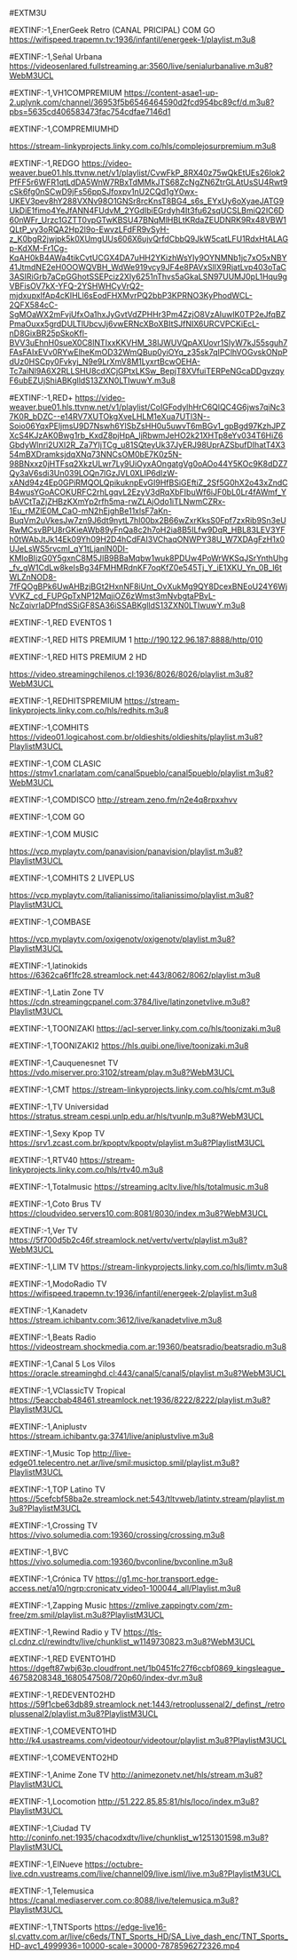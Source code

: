 #EXTM3U

#EXTINF:-1,EnerGeek Retro (CANAL PRICIPAL) COM GO
https://wifispeed.trapemn.tv:1936/infantil/energeek-1/playlist.m3u8

#EXTINF:-1,Señal Urbana
https://videosenlared.fullstreaming.ar:3560/live/senialurbanalive.m3u8?WebM3UCL

#EXTINF:-1,VH1COMPREMIUM
https://content-asae1-up-2.uplynk.com/channel/36953f5b6546464590d2fcd954bc89cf/d.m3u8?pbs=5635cd406583473fac754cdfae7146d1

#EXTINF:-1,COMPREMIUMHD

https://stream-linkyprojects.linky.com.co/hls/complejosurpremium.m3u8

#EXTINF:-1,REDGO
https://video-weaver.bue01.hls.ttvnw.net/v1/playlist/CvwFkP_8RX40z75wQkEtUEs26Iok2PfFF5r6WFR1qtLdDA5WnW7RBxTdMMkJTS68ZcNgZN6ZtrGLAtUsSU4Rwt9cSk6fg0nSCwD9jFs56ppSJfoxpv1nU2CQd1gY0wx-UKEV3pev8hY288VXNv98O1GNSr8rcKnsT8BG4_s6s_EYxUy6oXyaeJATG9UkDiE1fimo4YeJfANN4FUdvM_2YGdIbiEGrdyh4It3fu62sqUCSLBmiQ2IC6D60nWFr_Urzc1GZTT0vpGTwKBSU47BNqMlHBLtKRdaZEUDNRK9Rx48VBW1QLtP_vy3oRQA2Hp2l9o-EwvzLFdFR9vSyH-z_K0bgR2jwjpk5k0XUmgUUs606X6ujvQrfdCbbQ9JkW5catLFU1RdxHtALAGp-KdXM-Fr1Cg-KqAH0kB4AWa4tikCvtUCGX4DA7uHH2YKizhWsYIy9OYNMNb1jc7xO5xNBY41JtmdNE2eH0OOWQVBH_WdWe919vcy9JF4e8PAVxSllX9RjatLvp403oTaC3ASIRiGrb7aCpGGhotSSEPciz2XIy6251nThvs5aGkaLSN97UUMJ0pL1Hqu9gVBFisOV7kX-YFQ-2YSHWHCyVrQ2-mjdxupxIfAp4cKIHLl6sEodFHXMvrPQ2bbP3KPRNO3KyPhodWCL-2QFX584cC-SgMOaWX2mFvjUfxOa1hxJyGvtVdZPHHr3Pm4ZzjO8VzAIuwlK0TP2eJfqBZPmaOuxx5grdDULTlUbcvJj6vwERNcXBoXBItSJfNIX6URCVPCKiEcL-nD8GixBR25pSkoKfl-BVV3uEhnH0sueX0C8lNTIxxKKVHM_38lJWUVQpAXUovr1SIyW7kJ55sguh7FAsFAIxEVv0RYwElheKmOD32WmQBup0yiOYq_z35sk7qIPClhVOGvskONpPdUz0HSCpy0Fvkyj_N9e9LrXmV8M1LyxrtBcwOEHA-Tc7aiNl9A6X2RLLSHU8cdXCjGPtxLKSw_BepjT8XVfuiTERPeNGcaDDgvzqyF6ubEZUjShiABKglldS13ZXN0LTIwuwY.m3u8

#EXTINF:-1,RED+
https://video-weaver.bue01.hls.ttvnw.net/v1/playlist/CoIGFodylhHrC6QlQC4G6jws7qiNc37K0R_bDZC--e14RV7XUTOkgXveLHLM1eXua7UTl3N--Soio06YqxPEljmsU9D7Nswh6YlSbZsHH0u5uwvT6mBGv1_gpBgd97KzhJPZXcS4KJzAK0Bwg1rb_KxdZ8pjHpA_ljRbwmJeHO2k21XHTp8eYv034T6HiZ6GbdyWlnri2UXI2R_Za7YIjTCg_u81SQteyUk37JyERJ98UprAZSbufDIhatT4X354mBXDramksjdqXNq73NNCsOM0bE7K0z5N-98BNxxz0jHTFsq2XkzULwr7Ly9UiOyxAOngatgVg0oAOo44Y5KOc9K8dDZ7Qy3aV6sdi3Un039LOQn7lGzJVL0XLlP6dIzW-xANd94z4Ep0GPiRMQOLQpikuknpEvGI9HfBSiGEftiZ_2Sf5G0hX2o43xZndCB4wusYGoACOKURFC2rhLgqvL2EzyV3dRqXbFIbuWf6iJF0bL0Lr4fAWmf_YbAVCtTaZjZHBzKXmYp2rfh5ma-rwZLAjOdo1iTLNwmCZRx-1Eu_rMZlE0M_CaO-mN2hEjghBe11xlsF7aKn-BuqVm2uVkesJw7zn9J6dt9nytL7hI00bx2B66wZxrKksS0Fpf7zxRib9Sn3eURwMCsvBPU8rGKieAWb89yFnQa8c2h7oH2ia8B5ILfw9DqR_HBL83LEV3YFh0tWAbJtJk14Ek09Yh09H2D4hCdFAI3VChaqONWPY38U_W7XDAgFzH1x0UJeLsWS5rvcmI_qY1tLjanlN0DI-KMIoBIjzG0Y5gxnC8M5JIB9BBaMqbw1wuk8PDUw4PoWrWKSqJSrYnthUhg_fv_gW1CdLw8keIsBg34FMHMRdnKF7oqKfZ0e545Tj_Y_iE1XKU_Yn_0B_I6tWLZnNOD8-7fFQOgBPk6UwAHBzjBGt2HxnNF8iUnt_OvXukMg9QY8DcexBNEoU24Y6WjVVKZ_cd_FUPGpTxNP12MqjiOZ6zWmst3mNvbgtaPBvL-NcZqivrIaDPfndSSiGF8SA36iSSABKglldS13ZXN0LTIwuwY.m3u8


#EXTINF:-1,RED EVENTOS 1


#EXTINF:-1,RED HITS PREMIUM 1
http://190.122.96.187:8888/http/010

#EXTINF:-1,RED HITS PREMIUM 2 HD

https://video.streamingchilenos.cl:1936/8026/8026/playlist.m3u8?WebM3UCL

#EXTINF:-1,REDHITSPREMIUM
https://stream-linkyprojects.linky.com.co/hls/redhits.m3u8

#EXTINF:-1,COMHITS 
https://video01.logicahost.com.br/oldieshits/oldieshits/playlist.m3u8?PlaylistM3UCL

#EXTINF:-1,COM CLASIC
https://stmv1.cnarlatam.com/canal5pueblo/canal5pueblo/playlist.m3u8?WebM3UCL

#EXTINF:-1,COMDISCO
http://stream.zeno.fm/n2e4q8rpxxhvv

#EXTINF:-1,COM GO


#EXTINF:-1,COM MUSIC

https://vcp.myplaytv.com/panavision/panavision/playlist.m3u8?PlaylistM3UCL

#EXTINF:-1,COMHITS 2 LIVEPLUS

https://vcp.myplaytv.com/italianissimo/italianissimo/playlist.m3u8?PlaylistM3UCL

#EXTINF:-1,COMBASE

https://vcp.myplaytv.com/oxigenotv/oxigenotv/playlist.m3u8?PlaylistM3UCL

#EXTINF:-1,latinokids
https://6362ca6f1fc28.streamlock.net:443/8062/8062/playlist.m3u8

#EXTINF:-1,Latin Zone TV
https://cdn.streamingcpanel.com:3784/live/latinzonetvlive.m3u8?PlaylistM3UCL

#EXTINF:-1,TOONIZAKI
https://acl-server.linky.com.co/hls/toonizaki.m3u8

#EXTINF:-1,TOONIZAKI2
https://hls.quibi.one/live/toonizaki.m3u8

#EXTINF:-1,Cauquenesnet TV
https://vdo.miserver.pro:3102/stream/play.m3u8?WebM3UCL

#EXTINF:-1,CMT
https://stream-linkyprojects.linky.com.co/hls/cmt.m3u8

#EXTINF:-1,TV Universidad
https://stratus.stream.cespi.unlp.edu.ar/hls/tvunlp.m3u8?WebM3UCL

#EXTINF:-1,Sexy Kpop TV
https://srv1.zcast.com.br/kpoptv/kpoptv/playlist.m3u8?PlaylistM3UCL

#EXTINF:-1,RTV40
https://stream-linkyprojects.linky.com.co/hls/rtv40.m3u8

#EXTINF:-1,Totalmusic
https://streaming.acltv.live/hls/totalmusic.m3u8

#EXTINF:-1,Coto Brus TV
https://cloudvideo.servers10.com:8081/8030/index.m3u8?WebM3UCL

#EXTINF:-1,Ver TV
https://5f700d5b2c46f.streamlock.net/vertv/vertv/playlist.m3u8?WebM3UCL

#EXTINF:-1,LIM TV
https://stream-linkyprojects.linky.com.co/hls/limtv.m3u8

#EXTINF:-1,ModoRadio TV
https://wifispeed.trapemn.tv:1936/infantil/energeek-2/playlist.m3u8

#EXTINF:-1,Kanadetv
https://stream.ichibantv.com:3612/live/kanadetvlive.m3u8

#EXTINF:-1,Beats Radio
https://videostream.shockmedia.com.ar:19360/beatsradio/beatsradio.m3u8

#EXTINF:-1,Canal 5 Los Vilos
https://oracle.streaminghd.cl:443/canal5/canal5/playlist.m3u8?WebM3UCL

#EXTINF:-1,VClassicTV Tropical
https://5eaccbab48461.streamlock.net:1936/8222/8222/playlist.m3u8?PlaylistM3UCL

#EXTINF:-1,Aniplustv
https://stream.ichibantv.ga:3741/live/aniplustvlive.m3u8

#EXTINF:-1,Music Top
http://live-edge01.telecentro.net.ar/live/smil:musictop.smil/playlist.m3u8?PlaylistM3UCL

#EXTINF:-1,TOP Latino TV
https://5cefcbf58ba2e.streamlock.net:543/tltvweb/latintv.stream/playlist.m3u8?PlaylistM3UCL

#EXTINF:-1,Crossing TV 
https://vivo.solumedia.com:19360/crossing/crossing.m3u8

#EXTINF:-1,BVC
https://vivo.solumedia.com:19360/bvconline/bvconline.m3u8

#EXTINF:-1,Crónica TV
https://g1.mc-hor.transport.edge-access.net/a10/ngrp:cronicatv_video1-100044_all/Playlist.m3u8

#EXTINF:-1,Zapping Music
https://zmlive.zappingtv.com/zm-free/zm.smil/playlist.m3u8?PlaylistM3UCL

#EXTINF:-1,Rewind Radio y TV
https://tls-cl.cdnz.cl/rewindtv/live/chunklist_w1149730823.m3u8?WebM3UCL

#EXTINF:-1,RED EVENTO1HD
https://dgeft87wbj63p.cloudfront.net/1b0451fc27f6ccbf0869_kingsleague_46758208348_1680547508/720p60/index-dvr.m3u8

#EXTINF:-1,REDEVENTO2HD
https://59f1cbe63db89.streamlock.net:1443/retroplussenal2/_definst_/retroplussenal2/playlist.m3u8?PlaylistM3UCL

#EXTINF:-1,COMEVENTO1HD
http://k4.usastreams.com/videotour/videotour/playlist.m3u8?PlaylistM3UCL

#EXTINF:-1,COMEVENTO2HD

#EXTINF:-1,Anime Zone TV
http://animezonetv.net/hls/stream.m3u8?PlaylistM3UCL

#EXTINF:-1,Locomotion 
http://51.222.85.85:81/hls/loco/index.m3u8?PlaylistM3UCL


#EXTINF:-1,Ciudad TV 
http://coninfo.net:1935/chacodxdtv/live/chunklist_w1251301598.m3u8?PlaylistM3UCL

#EXTINF:-1,ElNueve
https://octubre-live.cdn.vustreams.com/live/channel09/live.isml/live.m3u8?PlaylistM3UCL

#EXTINF:-1,Telemusica 
https://canal.mediaserver.com.co:8088/live/telemusica.m3u8?PlaylistM3UCL

#EXTINF:-1,TNTSports
https://edge-live16-sl.cvattv.com.ar/live/c6eds/TNT_Sports_HD/SA_Live_dash_enc/TNT_Sports_HD-avc1_4999936=10000-scale=30000-7878596272326.mp4
